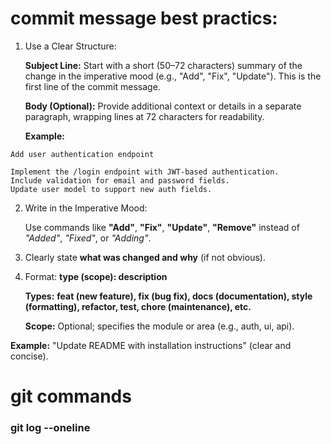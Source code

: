 # commit message best practics:
 1. Use a Clear Structure:

    **Subject Line:** Start with a short (50–72 characters) summary of the change in the imperative mood (e.g., "Add", "Fix", "Update"). This is the first line of the commit message.

    **Body (Optional):** Provide additional context or details in a separate paragraph, wrapping lines at 72 characters for readability.

    **Example:**

 ```
Add user authentication endpoint

Implement the /login endpoint with JWT-based authentication.
Include validation for email and password fields.
Update user model to support new auth fields.
```

2. Write in the Imperative Mood:

    Use commands like **"Add"**, **"Fix"**, **"Update"**, **"Remove"** instead of *"Added"*, *"Fixed"*, or *"Adding"*.

3. Clearly state **what was changed and why** (if not obvious).

4. Format: **type (scope): description**

    **Types:** **feat (new feature), fix (bug fix), docs (documentation), style (formatting), refactor, test, chore (maintenance), etc.**

    **Scope:** Optional; specifies the module or area (e.g., auth, ui, api).

**Example:** "Update README with installation instructions" (clear and concise).

# git commands
### git log --oneline